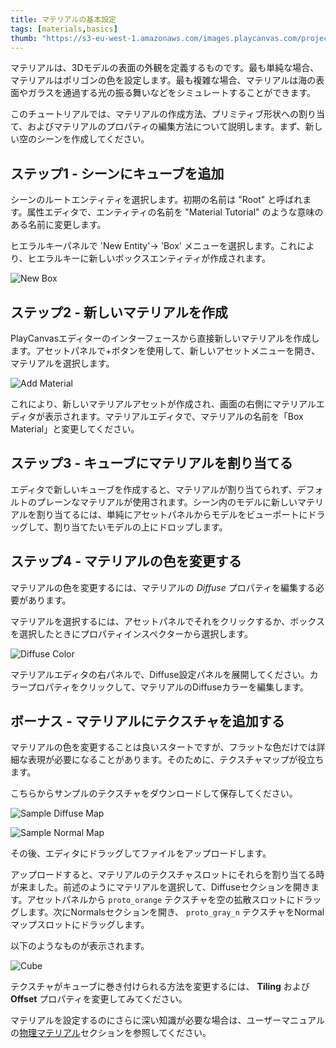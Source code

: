 ```yaml
---
title: マテリアルの基本設定
tags: [materials,basics]
thumb: "https://s3-eu-west-1.amazonaws.com/images.playcanvas.com/projects/12/186/KM6GIE-image-75.jpg"
---
```


マテリアルは、3Dモデルの表面の外観を定義するものです。最も単純な場合、マテリアルはポリゴンの色を設定します。最も複雑な場合、マテリアルは海の表面やガラスを通過する光の振る舞いなどをシミュレートすることができます。

このチュートリアルでは、マテリアルの作成方法、プリミティブ形状への割り当て、およびマテリアルのプロパティの編集方法について説明します。まず、新しい空のシーンを作成してください。

## ステップ1 - シーンにキューブを追加

シーンのルートエンティティを選択します。初期の名前は "Root" と呼ばれます。属性エディタで、エンティティの名前を "Material Tutorial" のような意味のある名前に変更します。

ヒエラルキーパネルで 'New Entity'-> 'Box' メニューを選択します。これにより、ヒエラルキーに新しいボックスエンティティが作成されます。

![New Box](/images/tutorials/beginner/basic-materials/new-box.jpg)

## ステップ2 - 新しいマテリアルを作成

PlayCanvasエディターのインターフェースから直接新しいマテリアルを作成します。アセットパネルで+ボタンを使用して、新しいアセットメニューを開き、マテリアルを選択します。

![Add Material](/images/tutorials/beginner/basic-materials/new-material.jpg)

これにより、新しいマテリアルアセットが作成され、画面の右側にマテリアルエディタが表示されます。マテリアルエディタで、マテリアルの名前を「Box Material」と変更してください。

## ステップ3 - キューブにマテリアルを割り当てる

エディタで新しいキューブを作成すると、マテリアルが割り当てられず、デフォルトのプレーンなマテリアルが使用されます。シーン内のモデルに新しいマテリアルを割り当てるには、単純にアセットパネルからモデルをビューポートにドラッグして、割り当てたいモデルの上にドロップします。

## ステップ4 - マテリアルの色を変更する

マテリアルの色を変更するには、マテリアルの *Diffuse* プロパティを編集する必要があります。

マテリアルを選択するには、アセットパネルでそれをクリックするか、ボックスを選択したときにプロパティインスペクターから選択します。

![Diffuse Color](/images/tutorials/beginner/basic-materials/diffuse-panel.jpg)

マテリアルエディタの右パネルで、Diffuse設定パネルを展開してください。カラープロパティをクリックして、マテリアルのDiffuseカラーを編集します。

## ボーナス - マテリアルにテクスチャを追加する

マテリアルの色を変更することは良いスタートですが、フラットな色だけでは詳細な表現が必要になることがあります。そのために、テクスチャマップが役立ちます。

こちらからサンプルのテクスチャをダウンロードして保存してください。

![Sample Diffuse Map](/images/tutorials/beginner/basic-materials/proto_orange.png)

![Sample Normal Map](/images/tutorials/beginner/basic-materials/proto_gray_n.png)

その後、エディタにドラッグしてファイルをアップロードします。

アップロードすると、マテリアルのテクスチャスロットにそれらを割り当てる時が来ました。前述のようにマテリアルを選択して、Diffuseセクションを開きます。アセットパネルから `proto_orange` テクスチャを空の拡散スロットにドラッグします。次にNormalsセクションを開き、 `proto_gray_n` テクスチャをNormalマップスロットにドラッグします。

以下のようなものが表示されます。

![Cube](/images/tutorials/beginner/basic-materials/diffuse_normal_cube.jpg)

テクスチャがキューブに巻き付けられる方法を変更するには、 **Tiling** および **Offset** プロパティを変更してみてください。

マテリアルを設定するのにさらに深い知識が必要な場合は、ユーザーマニュアルの[物理マテリアル][8]セクションを参照してください。

[8]: /user-manual/graphics/physical-rendering/physical-materials/

